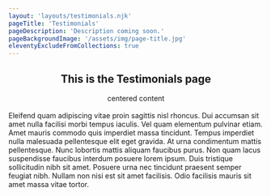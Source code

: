 ```yaml
---
layout: 'layouts/testimonials.njk'
pageTitle: 'Testimonials'
pageDescription: 'Description coming soon.'
pageBackgroundImage: '/assets/img/page-title.jpg'
eleventyExcludeFromCollections: true
---
```


<center><h2>This is the Testimonials page</h2></center>
<center>centered content</center>
<br>
Eleifend quam adipiscing vitae proin sagittis nisl rhoncus. Dui accumsan sit amet nulla facilisi morbi tempus iaculis. Vel quam elementum pulvinar etiam. Amet mauris commodo quis imperdiet massa tincidunt. Tempus imperdiet nulla malesuada pellentesque elit eget gravida. At urna condimentum mattis pellentesque. Nunc lobortis mattis aliquam faucibus purus. Non quam lacus suspendisse faucibus interdum posuere lorem ipsum. Duis tristique sollicitudin nibh sit amet. Posuere urna nec tincidunt praesent semper feugiat nibh. Nullam non nisi est sit amet facilisis. Odio facilisis mauris sit amet massa vitae tortor.

